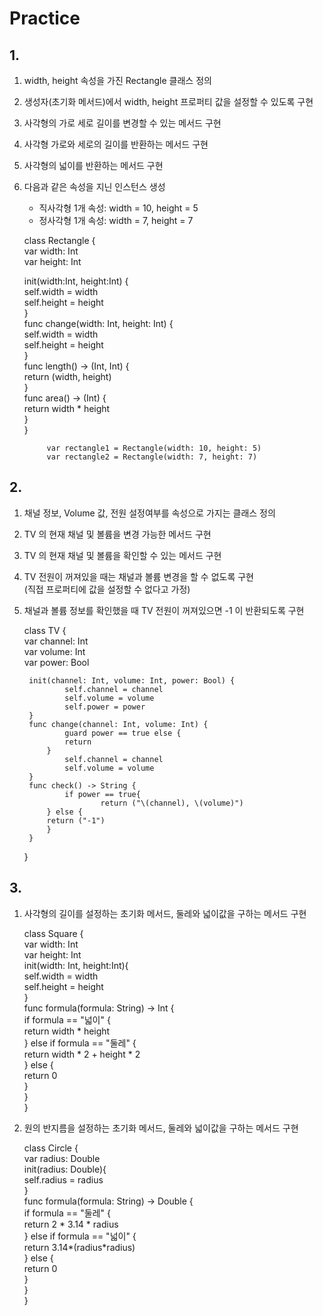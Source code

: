 # Practice

## 1.  
1) width, height 속성을 가진 Rectangle 클래스 정의  
2) 생성자(초기화 메서드)에서 width, height 프로퍼티 값을 설정할 수 있도록 구현  
3) 사각형의 가로 세로 길이를 변경할 수 있는 메서드 구현  
4) 사각형 가로와 세로의 길이를 반환하는 메서드 구현  
5) 사각형의 넓이를 반환하는 메서드 구현  
6) 다음과 같은 속성을 지닌 인스턴스 생성  
	- 직사각형 1개 속성: width = 10, height = 5  
	- 정사각형 1개 속성: width = 7, height = 7  


    class Rectangle {  
      var width: Int  
      var height: Int  
        
      init(width:Int, height:Int) {  
      		self.width = width  
      		self.height = height  
      }  
    		func change(width: Int, height: Int) {  
    				self.width = width  
    				self.height = height  
    		}  
    		func length() -> (Int, Int) {  
    				return (width, height)  
    		}  
    		func area() -> (Int) {  
    				return width * height  
    		}  
    	}  
      
    		var rectangle1 = Rectangle(width: 10, height: 5)  
    		var rectangle2 = Rectangle(width: 7, height: 7)  


## 2.  
1) 채널 정보, Volume 값, 전원 설정여부를 속성으로 가지는 클래스 정의  
2) TV 의 현재 채널 및 볼륨을 변경 가능한 메서드 구현  
3) TV 의 현재 채널 및 볼륨을 확인할 수 있는 메서드 구현  
4) TV 전원이 꺼져있을 때는 채널과 볼륨 변경을 할 수 없도록 구현  
(직접 프로퍼티에 값을 설정할 수 없다고 가정)  
5) 채널과 볼륨 정보를 확인했을 때 TV 전원이 꺼져있으면 -1 이 반환되도록 구현  


	class TV {  
		var channel: Int  
		var volume: Int  
		var power: Bool  
	
		init(channel: Int, volume: Int, power: Bool) {  
				self.channel = channel  
				self.volume = volume  
				self.power = power  
		}  
		func change(channel: Int, volume: Int) {  
				guard power == true else {  
		  		return  
		    }  
				self.channel = channel  
				self.volume = volume  
		}  
		func check() -> String {  
				if power == true{  
						return ("\(channel), \(volume)")  
			} else {  
			return ("-1")  
			}  
		}  
	}  


## 3.  
1) 사각형의 길이를 설정하는 초기화 메서드, 둘레와 넓이값을 구하는 메서드 구현  


	class Square {  
			var width: Int  
			var height: Int  
			init(width: Int, height:Int){  
					self.width = width  
					self.height = height  
			}  
			func formula(formula: String) -> Int {  
					if formula == "넓이" {  
							return width * height  
					} else if formula == "둘레" {  
							return width * 2 + height * 2  
					} else {  
							return 0  
					}  
			}  
	}  



2) 원의 반지름을 설정하는 초기화 메서드, 둘레와 넓이값을 구하는 메서드 구현  


	class Circle {  
			var radius: Double  
			init(radius: Double){  
			self.radius = radius  
			}  
			func formula(formula: String) -> Double {  
					if formula == "둘레" {  
							return 2 * 3.14 * radius  
					} else if formula == "넓이" {  
							return 3.14*(radius*radius)  
					} else {  
							return 0  
					}  
			}  
	}  